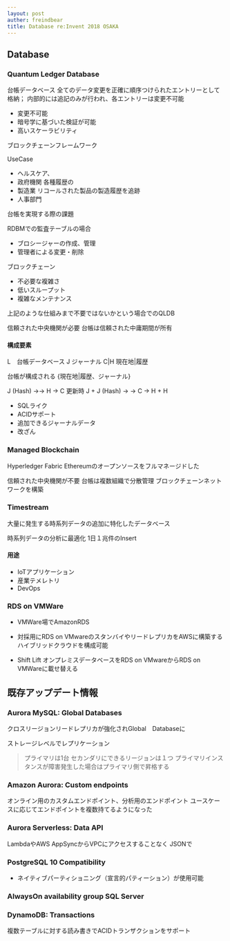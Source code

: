 ```yaml
---
layout: post
auther: freindbear
title: Database re:Invent 2018 OSAKA
---
```


## Database
### Quantum Ledger Database
台帳データベース
全てのデータ変更を正確に順序つけられたエントリーとして格納；
内部的には追記のみが行われ、各エントリーは変更不可能

* 変更不可能
* 暗号学に基づいた検証が可能
* 高いスケーラビリティ

ブロックチェーンフレームワーク

UseCase
* ヘルスケア、
* 政府機関
  各種履歴の
* 製造業
  リコールされた製品の製造履歴を追跡
* 人事部門

台帳を実現する際の課題

RDBMでの監査テーブルの場合
* ブロシージャーの作成、管理
* 管理者による変更・削除

ブロックチェーン
* 不必要な複雑さ
* 低いスループット
* 複雑なメンテナンス

上記のような仕組みまで不要ではないかという場合でのQLDB

信頼された中央機関が必要
台帳は信頼された中庸期間が所有

#### 構成要素
L　台帳データベース
J ジャーナル
C|H 現在地|履歴

台帳が構成される {現在地|履歴、ジャーナル}

J (Hash) ->-> H -> C
更新時
J + J (Hash) -> -> C -> H + H

* SQLライク
* ACIDサポート
* 追加できるジャーナルデータ
* 改ざん

### Managed Blockchain
Hyperledger Fabric Ethereumのオープンソースをフルマネージドした

信頼された中央機関が不要
台帳は複数組織で分散管理
ブロックチェーンネットワークを構築


### Timestream

大量に発生する時系列データの追加に特化したデータベース

時系列データの分析に最適化
1日１兆件のInsert

#### 用途
* IoTアプリケーション
* 産業テメレトリ
 　
* DevOps
 
### RDS on VMWare
* VMWare場でAmazonRDS
* 対採用にRDS on VMwareのスタンバイやリードレプリカをAWSに構築するハイブリッドクラウドを構成可能

* Shift Lift オンプレミスデータベースをRDS on VMwareからRDS on VMWareに載せ替える

## 既存アップデート情報

### Aurora MySQL: Global Databases
クロスリージョンリードレプリカが強化されGlobal　Databaseに

ストレージレベルでレプリケーション

>  プライマリは1台
>  セカンダリにできるリージョンは１つ
>  プライマリインスタンスが障害発生した場合はプライマリ側で昇格する
>  
### Amazon Aurora: Custom endpoints
オンライン用のカスタムエンドポイント、分析用のエンドポイント
ユースケースに応じてエンドポイントを複数持てるようになった

### Aurora Serverless: Data API
LambdaやAWS AppSyncからVPCにアクセスすることなく JSONで

### PostgreSQL 10 Compatibility
* ネイティブパーティショニング（宣言的パティーション）が使用可能

### AlwaysOn availability group SQL Server

### DynamoDB: Transactions
複数テーブルに対する読み書きでACIDトランザクションをサポート



